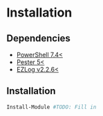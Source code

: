 # Installation

## Dependencies

- [PowerShell 7.4<](https://learn.microsoft.com/en-us/powershell/scripting/install/installing-powershell-on-windows?view=powershell-7.4)
- [Pester 5<](https://pester.dev/docs/introduction/installation)
- [EZLog v2.2.6<](https://github.com/apetitjean/EZLog)

## Installation

```powershell
Install-Module #TODO: Fill in
```
